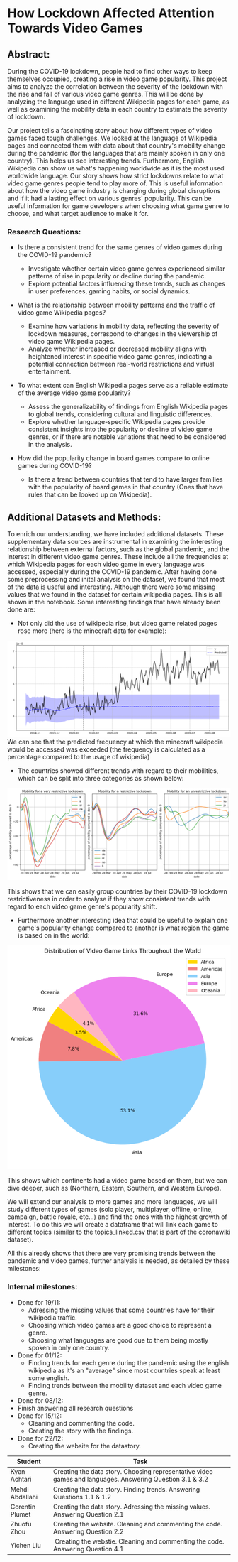 # How Lockdown Affected Attention Towards Video Games

## Abstract:

During the COVID-19 lockdown, people had to find other ways to keep themselves occupied, creating a rise in video game popularity. This project aims to analyze the correlation between the severity of the lockdown with the rise and fall of various video game genres. This will be done by analyzing the language used in different Wikipedia pages for each game, as well as examining the mobility data in each country to estimate the severity of lockdown.

Our project tells a fascinating story about how different types of video games faced tough challenges. We looked at the language of Wikipedia pages and connected them with data about that country's mobility change during the pandemic (for the languages that are mainly spoken in only one country). This helps us see interesting trends. Furthermore, English Wikipedia can show us what's happening worldwide as it is the most used worldwide language. Our story shows how strict lockdowns relate to what video game genres people tend to play more of. This is useful information about how the video game industry is changing during global disruptions and if it had a lasting effect on various genres' popularity. This can be useful information for game developers when choosing what game genre to choose, and what target audience to make it for.

### Research Questions:
- Is there a consistent trend for the same genres of video games during the COVID-19 pandemic?
  - Investigate whether certain video game genres experienced similar patterns of rise in popularity or decline during the pandemic.
  - Explore potential factors influencing these trends, such as changes in user preferences, gaming habits, or social dynamics.

- What is the relationship between mobility patterns and the traffic of video game Wikipedia pages?
  - Examine how variations in mobility data, reflecting the severity of lockdown measures, correspond to changes in the viewership of video game Wikipedia pages.
  - Analyze whether increased or decreased mobility aligns with heightened interest in specific video game genres, indicating a potential connection between real-world restrictions and virtual entertainment.

- To what extent can English Wikipedia pages serve as a reliable estimate of the average video game popularity?
  - Assess the generalizability of findings from English Wikipedia pages to global trends, considering cultural and linguistic differences.
  - Explore whether language-specific Wikipedia pages provide consistent insights into the popularity or decline of video game genres, or if there are notable variations that need to be considered in the analysis.

- How did the popularity change in board games compare to online games during COVID-19?
  - Is there a trend between countries that tend to have larger families with the popularity of board games in that country (Ones that have rules that can be looked up on Wikipedia).

## Additional Datasets and Methods:

To enrich our understanding, we have included additional datasets. These supplementary data sources are instrumental in examining the interesting relationship between external factors, such as the global pandemic, and the interest in different video game genres. These include all the frequencies at which Wikipedia pages for each video game in every language was accessed, especially during the COVID-19 pandemic. After having done some preprocessing and inital analysis on the dataset, we found that most of the data is useful and interesting. Although there were some missing values that we found in the dataset for certain wikipedia pages. This is all shown in the notebook. Some interesting findings that have already been done are:

- Not only did the use of wikipedia rise, but video game related pages rose more (here is the minecraft data for example):

![Screenshot](Images/minecraft.png)
We can see that the predicted frequency at which the minecraft wikipedia would be accessed was exceeded (the frequency is calculated as a percentage compared to the usage of wikipedia)

- The countries showed different trends with regard to their mobilities, which can be split into three categories as shown below:

![Screenshot](Images/pic_1.png)

This shows that we can easily group countries by their COVID-19 lockdown restrictiveness in order to analyse if they show consistent trends with regard to each video game genre's popularity shift.

- Furthermore another interesting idea that could be useful to explain one game's popularity change compared to another is what region the game is based on in the world:

![Screenshot](Images/Distribution.png)

This shows which continents had a video game based on them, but we can dive deeper, such as (Northern, Eastern, Southern, and Western Europe).

We will extend our analysis to more games and more languages, we will study different types of games (solo player, multiplayer, offline, online, campaign, battle royale, etc...) and find the ones with the highest growth of interest. To do this we will create a dataframe that will link each game to different topics (similar to the topics_linked.csv that is part of the coronawiki dataset).

All this already shows that there are very promising trends between the pandemic and video games, further analysis is needed, as detailed by these milestones:

### Internal milestones:
- Done for 19/11:
  - Adressing the missing values that some countries have for their wikipedia traffic.
  - Choosing which video games are a good choice to represent a genre.
  - Choosing what languages are good due to them being mostly spoken in only one country.
- Done for 01/12:
  - Finding trends for each genre during the pandemic using the english wikipedia as it's an "average" since most countries speak at least some english.
  - Finding trends between the mobility dataset and each video game genre.
- Done for 08/12:
- Finish answering all research questions
- Done for 15/12:
  - Cleaning and commenting the code.
  - Creating the story with the findings.
- Done for 22/12: 
  - Creating the website for the datastory.

| Student | Task |
| -------- | -------- |
| Kyan Achtari | Creating the data story. Choosing representative video games and languages. Answering Question 3.1 & 3.2 |
| Mehdi Abdallahi | Creating the data story. Finding trends. Answering Questions 1.1 & 1.2 |
| Corentin Plumet | Creating the data story. Adressing the missing values. Answering Question 2.1 |
| Zhuofu Zhou | Creating the website. Cleaning and commenting the code. Answering Question 2.2|
| Yichen Liu | Creating the webstie. Cleaning and commenting the code. Answering Question 4.1 |
